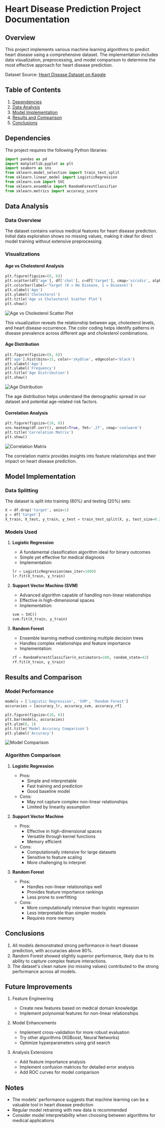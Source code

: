 # Heart Disease Prediction Project Documentation

## Overview
This project implements various machine learning algorithms to predict heart disease using a comprehensive dataset. The implementation includes data visualization, preprocessing, and model comparison to determine the most effective approach for heart disease prediction.

Dataset Source: [Heart Disease Dataset on Kaggle](https://www.kaggle.com/datasets/johnsmith88/heart-disease-dataset)

## Table of Contents
1. [Dependencies](#dependencies)
2. [Data Analysis](#data-analysis)
3. [Model Implementation](#model-implementation)
4. [Results and Comparison](#results-and-comparison)
5. [Conclusions](#conclusions)

## Dependencies
The project requires the following Python libraries:
```python
import pandas as pd
import matplotlib.pyplot as plt
import seaborn as sns
from sklearn.model_selection import train_test_split
from sklearn.linear_model import LogisticRegression
from sklearn.svm import SVC
from sklearn.ensemble import RandomForestClassifier
from sklearn.metrics import accuracy_score
```

## Data Analysis

### Data Overview
The dataset contains various medical features for heart disease prediction. Initial data exploration shows no missing values, making it ideal for direct model training without extensive preprocessing.

### Visualizations

#### Age vs Cholesterol Analysis
```python
plt.figure(figsize=(8, 6))
plt.scatter(df['age'], df['chol'], c=df['target'], cmap='viridis', alpha=0.7)
plt.colorbar(label='Target (0 = No Disease, 1 = Disease)')
plt.xlabel('Age')
plt.ylabel('Cholesterol')
plt.title('Age vs Cholesterol Scatter Plot')
plt.show()
```
![Age vs Cholesterol Scatter Plot](scatter_plot.png)

This visualization reveals the relationship between age, cholesterol levels, and heart disease occurrence. The color coding helps identify patterns in disease prevalence across different age and cholesterol combinations.

#### Age Distribution
```python
plt.figure(figsize=(8, 6))
df['age'].hist(bins=15, color='skyblue', edgecolor='black')
plt.xlabel('Age')
plt.ylabel('Frequency')
plt.title('Age Distribution')
plt.show()
```
![Age Distribution](age_distribution.png)

The age distribution helps understand the demographic spread in our dataset and potential age-related risk factors.

#### Correlation Analysis
```python
plt.figure(figsize=(10, 8))
sns.heatmap(df.corr(), annot=True, fmt='.2f', cmap='coolwarm')
plt.title('Correlation Matrix')
plt.show()
```
![Correlation Matrix](correlation_matrix.png)

The correlation matrix provides insights into feature relationships and their impact on heart disease prediction.

## Model Implementation

### Data Splitting
The dataset is split into training (80%) and testing (20%) sets:
```python
X = df.drop('target', axis=1)
y = df['target']
X_train, X_test, y_train, y_test = train_test_split(X, y, test_size=0.2, random_state=42)
```

### Models Used

1. **Logistic Regression**
   - A fundamental classification algorithm ideal for binary outcomes
   - Simple yet effective for medical diagnosis
   - Implementation:
   ```python
   lr = LogisticRegression(max_iter=1000)
   lr.fit(X_train, y_train)
   ```

2. **Support Vector Machine (SVM)**
   - Advanced algorithm capable of handling non-linear relationships
   - Effective in high-dimensional spaces
   - Implementation:
   ```python
   svm = SVC()
   svm.fit(X_train, y_train)
   ```

3. **Random Forest**
   - Ensemble learning method combining multiple decision trees
   - Handles complex relationships and feature importance
   - Implementation:
   ```python
   rf = RandomForestClassifier(n_estimators=100, random_state=42)
   rf.fit(X_train, y_train)
   ```

## Results and Comparison

### Model Performance
```python
models = ['Logistic Regression', 'SVM', 'Random Forest']
accuracies = [accuracy_lr, accuracy_svm, accuracy_rf]  

plt.figure(figsize=(10, 6))
plt.bar(models, accuracies)
plt.ylim(0, 1)
plt.title('Model Accuracy Comparison')
plt.ylabel('Accuracy')
```
![Model Comparison](model_comparison.png)

### Algorithm Comparison

1. **Logistic Regression**
   - Pros:
     - Simple and interpretable
     - Fast training and prediction
     - Good baseline model
   - Cons:
     - May not capture complex non-linear relationships
     - Limited by linearity assumption

2. **Support Vector Machine**
   - Pros:
     - Effective in high-dimensional spaces
     - Versatile through kernel functions
     - Memory efficient
   - Cons:
     - Computationally intensive for large datasets
     - Sensitive to feature scaling
     - More challenging to interpret

3. **Random Forest**
   - Pros:
     - Handles non-linear relationships well
     - Provides feature importance rankings
     - Less prone to overfitting
   - Cons:
     - More computationally intensive than logistic regression
     - Less interpretable than simpler models
     - Requires more memory

## Conclusions

1. All models demonstrated strong performance in heart disease prediction, with accuracies above 80%.
2. Random Forest showed slightly superior performance, likely due to its ability to capture complex feature interactions.
3. The dataset's clean nature (no missing values) contributed to the strong performance across all models.

## Future Improvements

1. Feature Engineering
   - Create new features based on medical domain knowledge
   - Implement polynomial features for non-linear relationships

2. Model Enhancements
   - Implement cross-validation for more robust evaluation
   - Try other algorithms (XGBoost, Neural Networks)
   - Optimize hyperparameters using grid search

3. Analysis Extensions
   - Add feature importance analysis
   - Implement confusion matrices for detailed error analysis
   - Add ROC curves for model comparison

## Notes
- The models' performance suggests that machine learning can be a valuable tool in heart disease prediction
- Regular model retraining with new data is recommended
- Consider model interpretability when choosing between algorithms for medical applications
